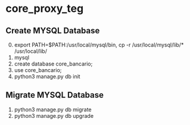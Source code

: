 # core_proxy_teg
## Create MYSQL Database
0. export PATH=$PATH:/usr/local/mysql/bin, cp -r /usr/local/mysql/lib/* /usr/local/lib/
1. mysql
2. create database core_bancario;
3. use core_bancario;
4. python3 manage.py db init

## Migrate MYSQL Database
1. python3 manage.py db migrate
2. python3 manage.py db upgrade